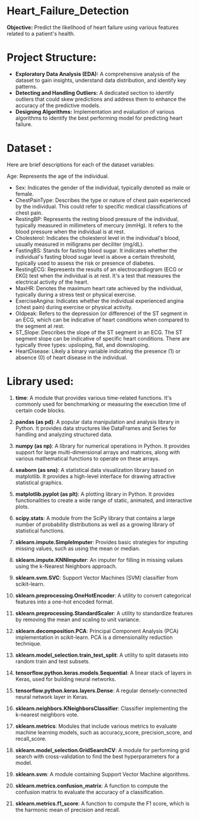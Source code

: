 # Heart_Failure_Detection

**Objective:** Predict the likelihood of heart failure using various features related to a patient's health.

# Project Structure:
+ **Exploratory Data Analysis (EDA):** A comprehensive analysis of the dataset to gain insights, understand data distribution, and identify key patterns.
+ **Detecting and Handling Outliers:** A dedicated section to identify outliers that could skew predictions and address them to enhance the accuracy of the predictive models.
+ **Designing Algorithms:** Implementation and evaluation of various algorithms to identify the best performing model for predicting heart failure.

# **Dataset :** 
Here are brief descriptions for each of the dataset variables:

Age: Represents the age of the individual.
+ Sex: Indicates the gender of the individual, typically denoted as male or female.
+ ChestPainType: Describes the type or nature of chest pain experienced by the individual. This could refer to specific medical classifications of chest pain.
+ RestingBP: Represents the resting blood pressure of the individual, typically measured in millimeters of mercury (mmHg). It refers to the blood pressure when the individual is at rest.
+ Cholesterol: Indicates the cholesterol level in the individual's blood, usually measured in milligrams per deciliter (mg/dL).
+ FastingBS: Stands for fasting blood sugar. It indicates whether the individual's fasting blood sugar level is above a certain threshold, typically used to assess the risk or presence of diabetes.
+ RestingECG: Represents the results of an electrocardiogram (ECG or EKG) test when the individual is at rest. It's a test that measures the electrical activity of the heart.
+ MaxHR: Denotes the maximum heart rate achieved by the individual, typically during a stress test or physical exercise.
+ ExerciseAngina: Indicates whether the individual experienced angina (chest pain) during exercise or physical activity.
+ Oldpeak: Refers to the depression (or difference) of the ST segment in an ECG, which can be indicative of heart conditions when compared to the segment at rest.
+ ST_Slope: Describes the slope of the ST segment in an ECG. The ST segment slope can be indicative of specific heart conditions. There are typically three types: upsloping, flat, and downsloping.
+ HeartDisease: Likely a binary variable indicating the presence (1) or absence (0) of heart disease in the individual.

# Library used: 
1. **time**: A module that provides various time-related functions. It's commonly used for benchmarking or measuring the execution time of certain code blocks.
   
2. **pandas (as pd)**: A popular data manipulation and analysis library in Python. It provides data structures like DataFrames and Series for handling and analyzing structured data.

3. **numpy (as np)**: A library for numerical operations in Python. It provides support for large multi-dimensional arrays and matrices, along with various mathematical functions to operate on these arrays.

4. **seaborn (as sns)**: A statistical data visualization library based on matplotlib. It provides a high-level interface for drawing attractive statistical graphics.

5. **matplotlib.pyplot (as plt)**: A plotting library in Python. It provides functionalities to create a wide range of static, animated, and interactive plots.

6. **scipy.stats**: A module from the SciPy library that contains a large number of probability distributions as well as a growing library of statistical functions.

7. **sklearn.impute.SimpleImputer**: Provides basic strategies for imputing missing values, such as using the mean or median.

8. **sklearn.impute.KNNImputer**: An imputer for filling in missing values using the k-Nearest Neighbors approach.

9. **sklearn.svm.SVC**: Support Vector Machines (SVM) classifier from scikit-learn.

10. **sklearn.preprocessing.OneHotEncoder**: A utility to convert categorical features into a one-hot encoded format.

11. **sklearn.preprocessing.StandardScaler**: A utility to standardize features by removing the mean and scaling to unit variance.

12. **sklearn.decomposition.PCA**: Principal Component Analysis (PCA) implementation in scikit-learn. PCA is a dimensionality reduction technique.

13. **sklearn.model_selection.train_test_split**: A utility to split datasets into random train and test subsets.

14. **tensorflow.python.keras.models.Sequential**: A linear stack of layers in Keras, used for building neural networks.

15. **tensorflow.python.keras.layers.Dense**: A regular densely-connected neural network layer in Keras.

16. **sklearn.neighbors.KNeighborsClassifier**: Classifier implementing the k-nearest neighbors vote.

17. **sklearn.metrics**: Modules that include various metrics to evaluate machine learning models, such as accuracy_score, precision_score, and recall_score.

18. **sklearn.model_selection.GridSearchCV**: A module for performing grid search with cross-validation to find the best hyperparameters for a model.

19. **sklearn.svm**: A module containing Support Vector Machine algorithms.

20. **sklearn.metrics.confusion_matrix**: A function to compute the confusion matrix to evaluate the accuracy of a classification.

21. **sklearn.metrics.f1_score**: A function to compute the F1 score, which is the harmonic mean of precision and recall.
